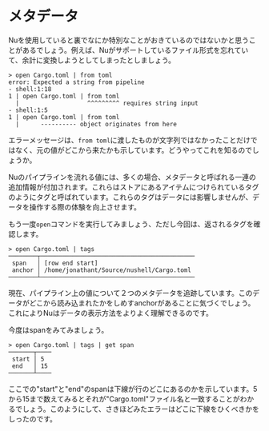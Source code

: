 # メタデータ

Nuを使用していると裏でなにか特別なことがおきているのではないかと思うことがあるでしょう。例えば、Nuがサポートしているファイル形式を忘れていて、余計に変換しようとしてしまったとしましょう。

```
> open Cargo.toml | from toml
error: Expected a string from pipeline
- shell:1:18
1 | open Cargo.toml | from toml
  |                   ^^^^^^^^^ requires string input
- shell:1:5
1 | open Cargo.toml | from toml
  |      ---------- object originates from here
```

エラーメッセージは、`from toml`に渡したものが文字列ではなかったことだけではなく、元の値がどこから来たかも示しています。どうやってこれを知るのでしょうか。

Nuのパイプラインを流れる値には、多くの場合、メタデータと呼ばれる一連の追加情報が付加されます。これらはストアにあるアイテムにつけられているタグのようにタグと呼ばれています。これらのタグはデータには影響しませんが、データを操作する際の体験を向上させます。

もう一度`open`コマンドを実行してみましょう、ただし今回は、返されるタグを確認します。

```
> open Cargo.toml | tags
────────┬───────────────────────────────────────────
 span   │ [row end start] 
 anchor │ /home/jonathant/Source/nushell/Cargo.toml 
────────┴───────────────────────────────────────────
```

現在、パイプライン上の値について２つのメタデータを追跡しています。このデータがどこから読み込まれたかをしめすanchorがあることに気づくでしょう。これによりNuはデータの表示方法をよりよく理解できるのです。

今度はspanをみてみましょう。

```
> open Cargo.toml | tags | get span
───────┬────
 start │ 5 
 end   │ 15 
───────┴────
```

ここでの"start"と"end"のspanは下線が行のどこにあるのかを示しています。5から15まで数えてみるとそれが"Cargo.toml"ファイル名と一致することがわかるでしょう。このようにして、さきほどみたエラーはどこに下線をひくべきかをしったのです。
